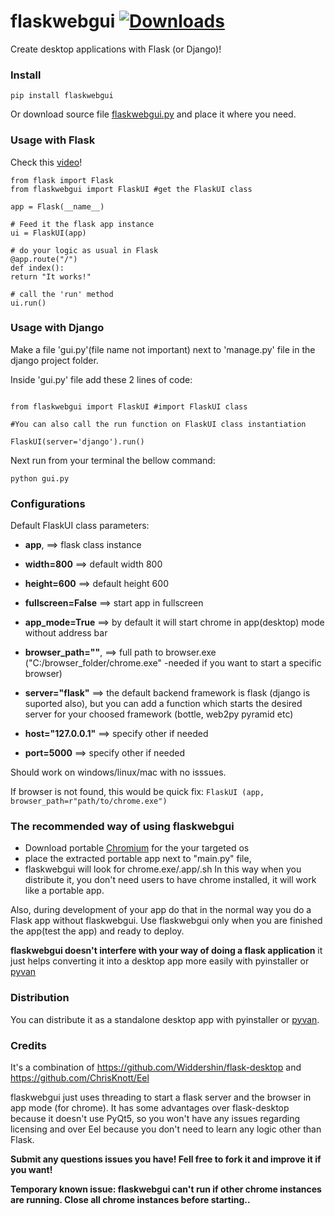 ﻿# flaskwebgui [![Downloads](https://pepy.tech/badge/flaskwebgui)](https://pepy.tech/project/flaskwebgui)
Create desktop applications with Flask (or Django)!

### Install

```
pip install flaskwebgui
```
Or download source file [flaskwebgui.py](https://raw.githubusercontent.com/ClimenteA/flaskwebgui/master/src/flaskwebgui.py) and place it where you need. 

### Usage with Flask

Check this [video](https://www.youtube.com/watch?v=dCHmSJQqD_w)! 

```
from flask import Flask
from flaskwebgui import FlaskUI #get the FlaskUI class

app = Flask(__name__)

# Feed it the flask app instance 
ui = FlaskUI(app)

# do your logic as usual in Flask
@app.route("/")
def index():
return "It works!"

# call the 'run' method
ui.run()

```
### Usage with Django

Make a file 'gui.py'(file name not important) next to 'manage.py' file in the django project folder.

Inside 'gui.py' file add these 2 lines of code:

```

from flaskwebgui import FlaskUI #import FlaskUI class

#You can also call the run function on FlaskUI class instantiation

FlaskUI(server='django').run()

```

Next run from your terminal the bellow command:

```
python gui.py
```

### Configurations

Default FlaskUI class parameters:

* **app**, ==> flask class instance

* **width=800** ==> default width 800

* **height=600** ==> default height 600

* **fullscreen=False** ==> start app in fullscreen

* **app_mode=True** ==> by default it will start chrome in app(desktop) mode without address bar

* **browser_path=""**, ==> full path to browser.exe ("C:/browser_folder/chrome.exe" -needed if you want to start a specific browser)
* **server="flask"** ==> the default backend framework is flask (django is suported also), but you can add a function which starts the desired server for your choosed framework (bottle, web2py pyramid etc)

* **host="127.0.0.1"** ==> specify other if needed

* **port=5000** ==> specify other if needed

Should work on windows/linux/mac with no isssues.

If browser is not found, this would be quick fix: `FlaskUI (app, browser_path=r"path/to/chrome.exe")`

### The recommended way of using flaskwebgui

- Download portable [Chromium](https://chromium.woolyss.com/) for the your targeted os
- place the extracted portable app next to "main.py" file,
- flaskwebgui will look for chrome.exe/.app/.sh
In this way when you distribute it, you don't need users to have chrome installed, it will work like a portable app.

Also, during development of your app do that in the normal way you do a Flask app without flaskwebgui. Use flaskwebgui only when you are finished the app(test the app) and ready to deploy.

**flaskwebgui doesn't interfere with your way of doing a flask application** it just helps converting it into a desktop app more easily with pyinstaller or [pyvan](https://github.com/ClimenteA/pyvan)

### Distribution

You can distribute it as a standalone desktop app with pyinstaller or [pyvan](https://github.com/ClimenteA/pyvan).

### Credits
It's a combination of https://github.com/Widdershin/flask-desktop and https://github.com/ChrisKnott/Eel

flaskwebgui just uses threading to start a flask server and the browser in app mode (for chrome).
It has some advantages over flask-desktop because it doesn't use PyQt5, so you won't have any issues regarding licensing and over Eel because you don't need to learn any logic other than Flask.

**Submit any questions issues you have! Fell free to fork it and improve it if you want!**

**Temporary known issue: flaskwebgui can't run if other chrome instances are running. Close all chrome instances before starting..**




